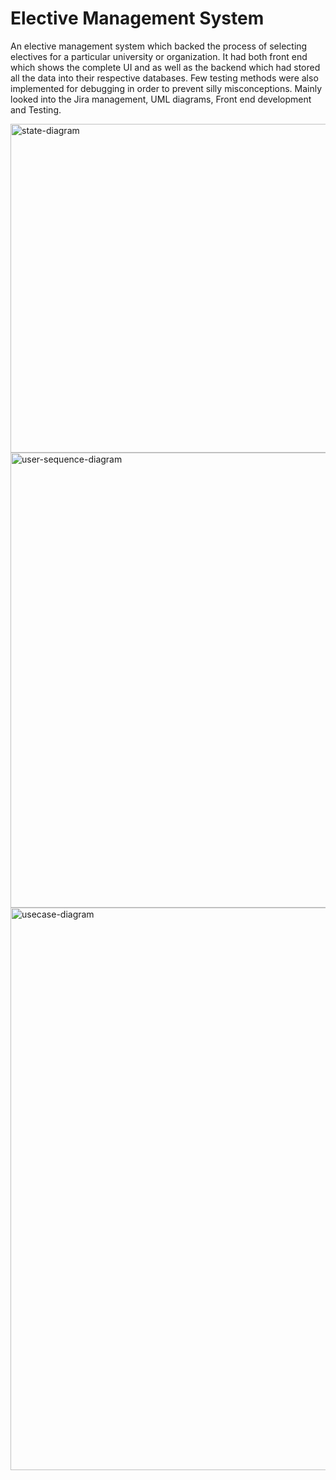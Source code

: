 # Elective Management System
An elective management system which backed the process of selecting electives for a particular
university or organization. It had both front end which shows the complete UI and as well as the backend which had stored all the data into their respective databases. Few testing methods were also implemented for debugging in order to prevent silly misconceptions.
Mainly looked into the Jira management, UML diagrams, Front end development and Testing.

<img width="526" alt="state-diagram" src="https://github.com/elsafromfrozen30/EMS/assets/133743400/013178bc-a410-40e8-8412-2ddf56b9d1dc">
<img width="728" alt="user-sequence-diagram" src="https://github.com/elsafromfrozen30/EMS/assets/133743400/3508efab-d71f-430f-aea4-de0eac0319e7">
<img width="900" alt="usecase-diagram" src="https://github.com/elsafromfrozen30/EMS/assets/133743400/ea295f8b-7738-4f9f-a94c-5623082db3a0">
